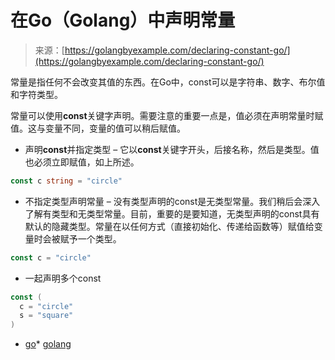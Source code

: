 <!--yml

分类：未分类

日期：2024-10-13 06:28:02

-->

# 在Go（Golang）中声明常量

> 来源：[https://golangbyexample.com/declaring-constant-go/](https://golangbyexample.com/declaring-constant-go/)

常量是指任何不会改变其值的东西。在Go中，const可以是字符串、数字、布尔值和字符类型。

常量可以使用**const**关键字声明。需要注意的重要一点是，值必须在声明常量时赋值。这与变量不同，变量的值可以稍后赋值。

+   声明**const**并指定类型 – 它以**const**关键字开头，后接名称，然后是类型。值也必须立即赋值，如上所述。

```go
const c string = "circle"
```

+   不指定类型声明常量 – 没有类型声明的const是无类型常量。我们稍后会深入了解有类型和无类型常量。目前，重要的是要知道，无类型声明的const具有默认的隐藏类型。常量在以任何方式（直接初始化、传递给函数等）赋值给变量时会被赋予一个类型。

```go
const c = "circle"
```

+   一起声明多个const

```go
const (
  c = "circle"
  s = "square"
)
```

+   [go](https://golangbyexample.com/tag/go/)*   [golang](https://golangbyexample.com/tag/golang/)
